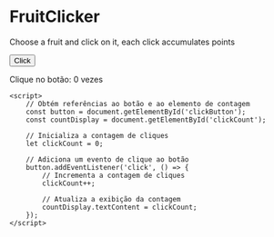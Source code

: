 # FruitClicker
Choose a fruit and click on it, each click accumulates points

<!DOCTYPE html>
<html lang="pt-BR">
<head>
    <meta charset="UTF-8">
    <meta name="viewport" content="width=device-width, initial-scale=1.0">
    <title>Contador de Cliques</title>
</head>
<body>
    <button id="clickButton">Click</button>
    <p>Clique no botão: <span id="clickCount">0</span> vezes</p>

    <script>
        // Obtém referências ao botão e ao elemento de contagem
        const button = document.getElementById('clickButton');
        const countDisplay = document.getElementById('clickCount');

        // Inicializa a contagem de cliques
        let clickCount = 0;

        // Adiciona um evento de clique ao botão
        button.addEventListener('click', () => {
            // Incrementa a contagem de cliques
            clickCount++;

            // Atualiza a exibição da contagem
            countDisplay.textContent = clickCount;
        });
    </script>
</body>
</html>
